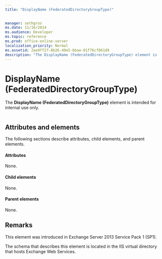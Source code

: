 ```yaml
---
title: "DisplayName (FederatedDirectoryGroupType)"
 
 
manager: sethgros
ms.date: 11/16/2014
ms.audience: Developer
ms.topic: reference
ms.prod: office-online-server
localization_priority: Normal
ms.assetid: 2ae9ff27-8b26-49e5-bbae-01f76cf061d9
description: "The DisplayName (FederatedDirectoryGroupType) element is intended for internal use only."
---
```


# DisplayName (FederatedDirectoryGroupType)

The **DisplayName (FederatedDirectoryGroupType)** element is intended for internal use only. 
  
```

```

## Attributes and elements

The following sections describe attributes, child elements, and parent elements.
  
#### Attributes

None.
  
#### Child elements

None.
  
#### Parent elements

None.
  
## Remarks

This element was introduced in Exchange Server 2013 Service Pack 1 (SP1).
  
The schema that describes this element is located in the IIS virtual directory that hosts Exchange Web Services.
  

